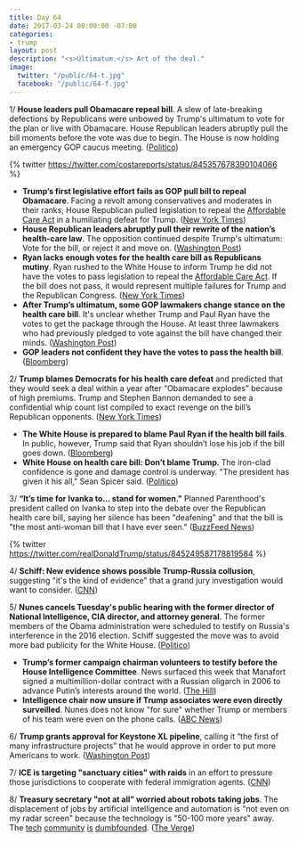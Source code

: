 ```yaml
---
title: Day 64
date: 2017-03-24 00:00:00 -07:00
categories:
- trump
layout: post
description: "<s>Ultimatum.</s> Art of the deal."
image:
  twitter: "/public/64-t.jpg"
  facebook: "/public/64-f.jpg"
---
```


1/ **House leaders pull Obamacare repeal bill**. A slew of late-breaking defections by Republicans were unbowed by Trump's ultimatum to vote for the plan or live with Obamacare. House Republican leaders abruptly pull the bill moments before the vote was due to begin. The House is now holding an emergency GOP caucus meeting. ([Politico](https://secure.politico.com/story/2017/03/obamacare-repeal-votes-congress-236459))

{% twitter https://twitter.com/costareports/status/845357678390104066 %}

* **Trump’s first legislative effort fails as GOP pull bill to repeal Obamacare**. Facing a revolt among conservatives and moderates in their ranks, House Republican pulled legislation to repeal the <a href="{{ site.url }}{{ site.baseurl }}/trump-health-care/">Affordable Care Act</a> in a humiliating defeat for Trump. ([New York Times](https://www.nytimes.com/2017/03/24/us/politics/health-care-affordable-care-act.html))
* **House Republican leaders abruptly pull their rewrite of the nation’s health-care law**. The opposition continued despite Trump's ultimatum: Vote for the bill, or reject it and move on. ([Washington Post](https://www.washingtonpost.com/powerpost/house-leaders-prepare-to-vote-friday-on-health-care-reform/2017/03/24/736f1cd6-1081-11e7-9d5a-a83e627dc120_story.html))
* **Ryan lacks enough votes for the health care bill as Republicans mutiny**. Ryan rushed to the White House to inform Trump he did not have the votes to pass legislation to repeal the <a href="{{ site.url }}{{ site.baseurl }}/trump-health-care/">Affordable Care Act</a>. If the bill does not pass, it would represent multiple failures for Trump and the Republican Congress. ([New York Times](https://www.nytimes.com/2017/03/24/us/politics/health-care-affordable-care-act.html))
* **After Trump’s ultimatum, some GOP lawmakers change stance on the health care bill**. It's unclear whether Trump and Paul Ryan have the votes to get the package through the House. At least three lawmakers who had previously pledged to vote against the bill have changed their minds. ([Washington Post](https://www.washingtonpost.com/powerpost/house-leaders-prepare-to-vote-friday-on-health-care-reform/2017/03/24/736f1cd6-1081-11e7-9d5a-a83e627dc120_story.html))
* **GOP leaders not confident they have the votes to pass the health bill**. ([Bloomberg](https://www.bloomberg.com/politics/politics/trackers/2017-03-24/gop-leaders-not-confident-they-have-votes-to-pass-health-bill))

2/ **Trump blames Democrats for his health care defeat** and predicted that they would seek a deal within a year after “Obamacare explodes” because of high premiums. Trump and Stephen Bannon demanded to see a confidential whip count list compiled to exact revenge on the bill’s Republican opponents. ([New York Times](https://www.nytimes.com/2017/03/24/us/politics/health-care-affordable-care-act.html))

* **The White House is prepared to blame Paul Ryan if the health bill fails**. In public, however, Trump said that Ryan shouldn’t lose his job if the bill goes down. ([Bloomberg](https://www.bloomberg.com/politics/articles/2017-03-24/white-house-said-to-prepare-to-blame-ryan-if-health-bill-fails))
* **White House on health care bill: Don’t blame Trump**. The iron-clad confidence is gone and damage control is underway. "The president has given it his all," Sean Spicer said. ([Politico](https://secure.politico.com/story/2017/03/obamacare-bill-votes-white-house-react-236475))


3/ **“It’s time for Ivanka to... stand for women."** Planned Parenthood's president called on Ivanka to step into the debate over the Republican health care bill, saying her silence has been "deafening" and that the bill is "the most anti-woman bill that I have ever seen." ([BuzzFeed News](https://www.buzzfeed.com/emaoconnor/cecile-richards-interview-buzzfeed-news))

{% twitter https://twitter.com/realDonaldTrump/status/845249587178819584 %}

4/ **Schiff: New evidence shows possible Trump-Russia collusion**, suggesting "it's the kind of evidence" that a grand jury investigation would want to consider. ([CNN](http://edition.cnn.com/2017/03/23/politics/adam-schiff-trump-russia-grand-jury/))

5/ **Nunes cancels Tuesday's public hearing with the former director of National Intelligence, CIA director, and attorney general**. The former members of the Obama administration were scheduled to testify on Russia's interference in the 2016 election. Schiff suggested the move was to avoid more bad publicity for the White House. ([Politico](https://secure.politico.com/story/2017/03/nunes-manafort-has-agreed-to-testify-before-congress-236463))

* **Trump’s former campaign chairman volunteers to testify before the House Intelligence Committee**. News surfaced this week that Manafort signed a multimillion-dollar contract with a Russian oligarch in 2006 to advance Putin’s interests around the world. ([The Hill](http://thehill.com/policy/national-security/325610-nunes-manafort-volunteered-to-interview-with-intel-panel))
* **Intelligence chair now unsure if Trump associates were even directly surveilled**. Nunes does not know "for sure" whether Trump or members of his team were even on the phone calls. ([ABC News](http://abcnews.go.com/Politics/intel-chair-devin-nunes-unsure-trump-associates-directly/story?id=46325928))

6/ **Trump grants approval for Keystone XL pipeline**, calling it “the first of many infrastructure projects” that he would approve in order to put more Americans to work. ([Washington Post](https://www.washingtonpost.com/news/energy-environment/wp/2017/03/24/trump-administration-grants-approval-for-keystone-xl-pipeline/))

7/ **ICE is targeting "sanctuary cities" with raids** in an effort to pressure those jurisdictions to cooperate with federal immigration agents. ([CNN](http://www.cnn.com/2017/03/23/politics/sanctuary-city-ice-raids/))

8/ **Treasury secretary "not at all" worried about robots taking jobs**. The displacement of jobs by artificial intelligence and automation is "not even on my radar screen" because the technology is "50-100 more years" away. The [tech](https://twitter.com/dpatil/status/845264318715248640) [community](https://twitter.com/larry_irving/status/845278555437219840) [is](https://twitter.com/scottsantens/status/845298672065765377) [dumbfounded](https://twitter.com/amywebb/status/845287184160735232). ([The Verge](http://www.theverge.com/2017/3/24/15049290/treasury-secretary-steven-mnuchin-ai-robot-jobs-star-wars))
